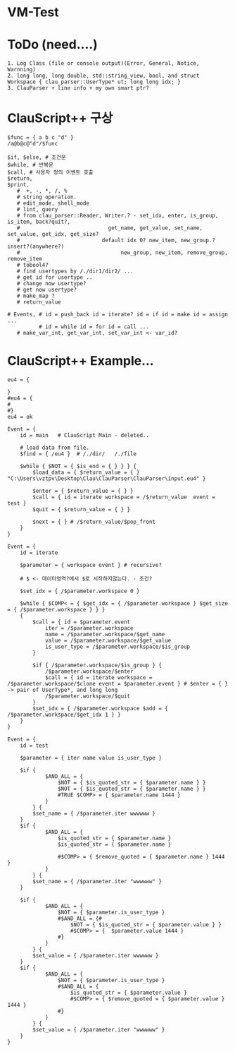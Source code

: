 # VM-Test

# ToDo (need....)
    1. Log Class (file or console output)(Error, General, Notice, Warnning)
    2. long long, long double, std::string_view, bool, and struct Workspace { clau_parser::UserType* ut; long long idx; }
    3. ClauParser + line info + my own smart ptr?
# ClauScript++ 구상
    $func = { a b c "d" } 
    /a@b@c@"d"/$func
    
    $if, $else, # 조건문 
    $while, # 반복문
    $call, # 사용자 정의 이벤트 호출
    $return,
    $print,
       #  +, -, *, /, %
       # string operation.
       # edit_mode, shell_mode
       # lint, query
       # from clau_parser::Reader, Writer.? - set_idx, enter, is_group, is_item, back?quit?, 
       #                            get_name, get_value, set_name, set_value, get_idx, get_size?
       #                          default idx 0? new_item, new_group.? insert?(anywhere?)
       #                                new_group, new_item, remove_group, remove_item
       # tobool4?
       # find usertypes by /./dir1/dir2/ ...
       # get id for usertype ..
       # change now usertype?
       # get now usertype?
       # make_map ? 
       # return_value
       
    # Events, # id = push_back id = iterate? id = if id = make id = assign ...
              # id = while id = for id = call ... 
       # make_var_int, get_var_int, set_var_int <- var_id?


# ClauScript++ Example...

    eu4 = {

    }
    #eu4 = {
    #	
    #}
    eu4 = ok 

    Event = {
        id = main	# ClauScript Main - deleted..

        # load data from file.
        $find = { /eu4 }  # /./dir/   /./file

        $while { $NOT = { $is_end = { } } } {
            $load_data = { $return_value = { } "C:\Users\vztpv\Desktop\Clau\ClauParser\ClauParser\input.eu4" }

            $enter = { $return_value = { } }
            $call = { id = iterate workspace = /$return_value  event = test }
            $quit = { $return_value = { } }

            $next = { } # /$return_value/$pop_front
        }
    }

    Event = {
        id = iterate

        $parameter = { workspace event } # recursive?

        # $ <- 데이터영역?에서 $로 시작하지않는다. - 조건?

        $set_idx = { /$parameter.workspace 0 }

        $while { $COMP< = { $get_idx = { /$parameter.workspace } $get_size = { /$parameter.workspace } } } 
        {	
            $call = { id = $parameter.event 
                iter = /$parameter.workspace
                name = /$parameter.workspace/$get_name 
                value = /$parameter.workspace/$get_value
                is_user_type = /$parameter.workspace/$is_group
            } 

            $if { /$parameter.workspace/$is_group } {
                /$parameter.workspace/$enter
                $call = { id = iterate workspace = /$parameter.workspace/$clone event = $parameter.event } # $enter = { } -> pair of UserType*, and long long
                /$parameter.workspace/$quit
            }
            $set_idx = { /$parameter.workspace $add = { /$parameter.workspace/$get_idx 1 } }
        }
    }

    Event = {
        id = test

        $parameter = { iter name value is_user_type }	

        $if { 
                $AND_ALL = { 
                    $NOT = { $is_quoted_str = { $parameter.name } }			
                    $NOT = { $is_quoted_str = { $parameter.name } }			
                    #TRUE $COMP> = { $parameter.name 1444 }
                }
            } {
            $set_name = { /$parameter.iter wwwwww }
        }
        $if { 
                $AND_ALL = { 
                    $is_quoted_str = { $parameter.name }
                    $is_quoted_str = { $parameter.name }

                    #$COMP> = { $remove_quoted = { $parameter.name } 1444 }
                }
            } {
            $set_name = { /$parameter.iter "wwwwww" }
        }

        $if { 
                $AND_ALL = {
                    $NOT = { $parameter.is_user_type }
                    #$AND_ALL = {#
                        $NOT = { $is_quoted_str = { $parameter.value } }
                        #$COMP> = {  $parameter.value 1444 }
                    #}
                }
            } {
            $set_value = { /$parameter.iter wwwwww }
        }
        $if { 
                $AND_ALL = { 
                    $NOT = { $parameter.is_user_type }
                    #$AND_ALL = { 
                        $is_quoted_str = { $parameter.value }
                        #$COMP> = { $remove_quoted = { $parameter.value } 1444 }
                    #}
                }
            } {
            $set_value = { /$parameter.iter "wwwwww" }
        }
    }



